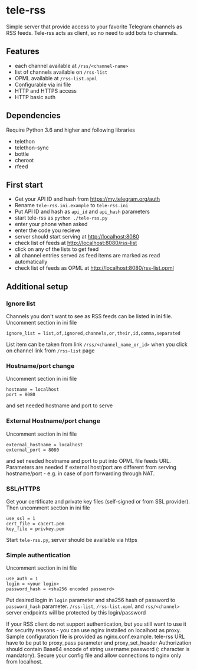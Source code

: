 # tele-rss
 
Simple server that provide access to your favorite 
Telegram channels as RSS feeds. Tele-rss acts as client,
so no need to add bots to channels.


## Features

- each channel available at `/rss/<channel-name>`
- list of channels available on `/rss-list`
- OPML available at `/rss-list.opml`
- Configurable via ini file
- HTTP and HTTPS access
- HTTP basic auth

## Dependencies

Require Python 3.6 and higher and following libraries

- telethon
- telethon-sync
- bottle
- cheroot
- rfeed

## First start

- Get your API ID and hash from 
https://my.telegram.org/auth
- Rename `tele-rss.ini.example` to `tele-rss.ini`
- Put API ID and hash as `api_id` and `api_hash` parameters
- start tele-rss as `python ./tele-rss.py`
- enter your phone when asked
- enter the code you recieve
- server should start serving at [http://localhost:8080](http://localhost:8080)
- check list of feeds at [http://localhost:8080/rss-list](http://localhost:8080/rss-list)
- click on any of the lists to get feed
- all channel entries served as feed items are marked as read automatically
- check list of feeds as OPML at [http://localhost:8080/rss-list.opml](http://localhost:8080/rss-list.opml)


## Additional setup

### Ignore list

Channels you don't want to see as RSS feeds can be listed in ini file.
Uncomment section in ini file

```
ignore_list = list,of,ignored,channels,or,their,id,comma,separated
```

List item can be taken from link `/rss/<channel_name_or_id>` when you click on channel link from `/rss-list` page

### Hostname/port change

Uncomment section in ini file

```
hostname = localhost
port = 8080
```

and set needed hostname and port to serve

### External Hostname/port change

Uncomment section in ini file

```
external_hostname = localhost
external_port = 8080
```

and set needed hostname and port to put into OPML file feeds URL. Parameters are needed if external host/port are 
different from serving hostname/port - e.g. in case of port forwarding through NAT.

### SSL/HTTPS

Get your certificate and private key files (self-signed or from SSL provider). Then
uncomment section in ini file

```
use_ssl = 1
cert_file = cacert.pem
key_file = privkey.pem
```

Start `tele-rss.py`, server should be available via https


### Simple authentication

Uncomment section in ini file

```
use_auth = 1
login = <your login>
password_hash = <sha256 encoded password>
```

Put desired login in `login` parameter and sha256 hash of password to `password_hash` parameter.
`/rss-list`, `/rss-list.opml` and `rss/<channel>` server endpoints will be protected by this login/password

If your RSS client do not support authentication, but you still want to use it for security reasons - you can use nginx
installed on localhost as proxy. Sample configuration file is provided as nginx.conf.example. tele-rss URL have to be put
to proxy_pass parameter and proxy_set_header Authorization should contain Base64 encode of string username:password
(: character is mandatory). Secure your config file and allow connections to nginx only from localhost.